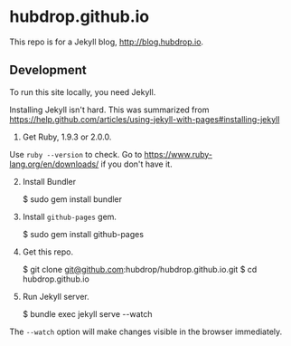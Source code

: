 hubdrop.github.io
=================
This repo is for a Jekyll blog, http://blog.hubdrop.io.


Development
-----------

To run this site locally, you need Jekyll.

Installing Jekyll isn't hard.  This was summarized from https://help.github.com/articles/using-jekyll-with-pages#installing-jekyll

1. Get Ruby, 1.9.3 or 2.0.0.

  Use `ruby --version` to check.
  Go to https://www.ruby-lang.org/en/downloads/ if you don't have it.

2. Install Bundler

    $ sudo gem install bundler

3. Install `github-pages` gem.

    $ sudo gem install github-pages

4. Get this repo.

    $ git clone git@github.com:hubdrop/hubdrop.github.io.git
    $ cd hubdrop.github.io

5. Run Jekyll server.

    $ bundle exec jekyll serve --watch

  The `--watch` option will make changes visible in the browser immediately.
